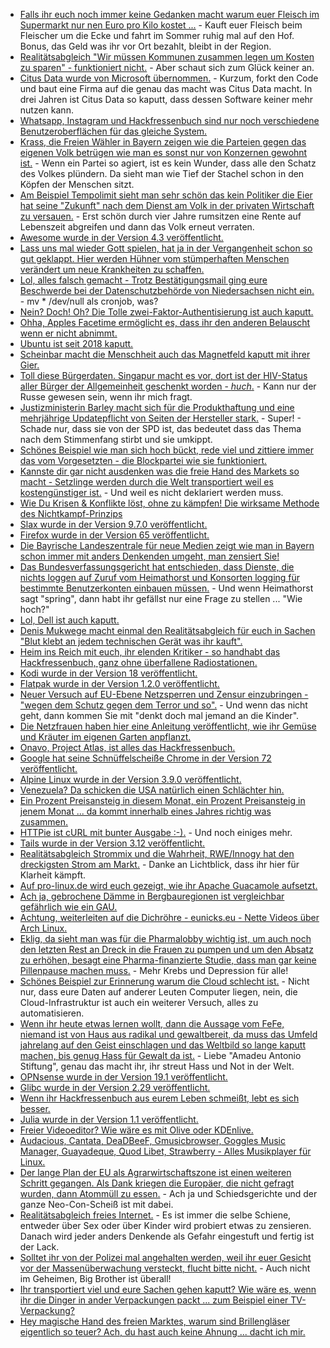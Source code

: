 * [Falls ihr euch noch immer keine Gedanken macht warum euer Fleisch im Supermarkt nur nen Euro pro Kilo kostet ...](https://blog.fefe.de/?ts=a2b08285) - Kauft euer Fleisch beim Fleischer um die Ecke und fahrt im Sommer ruhig mal auf den Hof. Bonus, das Geld was ihr vor Ort bezahlt, bleibt in der Region.
* [Realitätsabgleich "Wir müssen Kommunen zusammen legen um Kosten zu sparen" - funktioniert nicht.](https://blog.fefe.de/?ts=a2b07274) - Aber schaut sich zum Glück keiner an.
* [Citus Data wurde von Microsoft übernommen.](https://www.pro-linux.de/news/1/26712/microsoft-kauft-postgresql-anbieter.html) - Kurzum, forkt den Code und baut eine Firma auf die genau das macht was Citus Data macht. In drei Jahren ist Citus Data so kaputt, dass dessen Software keiner mehr nutzen kann.
* [Whatsapp, Instagram und Hackfressenbuch sind nur noch verschiedene Benutzeroberflächen für das gleiche System.](https://blog.fefe.de/?ts=a2b03e8a)
* [Krass, die Freien Wähler in Bayern zeigen wie die Parteien gegen das eigenen Volk betrügen wie man es sonst nur von Konzernen gewohnt ist.](https://blog.fefe.de/?ts=a2b1c7ce) - Wenn ein Partei so agiert, ist es kein Wunder, dass alle den Schatz des Volkes plündern. Da sieht man wie Tief der Stachel schon in den Köpfen der Menschen sitzt.
* [Am Beispiel Tempolimit sieht man sehr schön das kein Politiker die Eier hat seine "Zukunft" nach dem Dienst am Volk in der privaten Wirtschaft zu versauen.](https://www.neopresse.com/politik/hand-aufs-herz-kennen-sie-die-umweltministerin/) - Erst schön durch vier Jahre rumsitzen eine Rente auf Lebenszeit abgreifen und dann das Volk erneut verraten.
* [Awesome wurde in der Version 4.3 veröffentlicht.](https://www.phoronix.com/scan.php?page=news_item&px=Awesome-WM-4.3-Released)
* [Lass uns mal wieder Gott spielen, hat ja in der Vergangenheit schon so gut geklappt. Hier werden Hühner vom stümperhaften Menschen verändert um neue Krankheiten zu schaffen.](https://blog.fefe.de/?ts=a2b19992)
* [Lol, alles falsch gemacht - Trotz Bestätigungsmail ging eure Beschwerde bei der Datenschutzbehörde von Niedersachsen nicht ein.](https://blog.fefe.de/?ts=a2b19870) - mv * /dev/null als cronjob, was?
* [Nein? Doch! Oh? Die Tolle zwei-Faktor-Authentisierung ist auch kaputt.](https://blog.fefe.de/?ts=a2ae893e)
* [Ohha, Apples Facetime ermöglicht es, dass ihr den anderen Belauscht wenn er nicht abnimmt.](https://blog.fefe.de/?ts=a2ae8a80)
* [Ubuntu ist seit 2018 kaputt.](https://blog.fefe.de/?ts=a2ae8cb0)
* [Scheinbar macht die Menschheit auch das Magnetfeld kaputt mit ihrer Gier.](https://blog.fefe.de/?ts=a2ae8c25)
* [Toll diese Bürgerdaten. Singapur macht es vor, dort ist der HIV-Status aller Bürger der Allgemeinheit geschenkt worden - *huch*.](https://blog.fefe.de/?ts=a2ae8d5f) - Kann nur der Russe gewesen sein, wenn ihr mich fragt.
* [Justizministerin Barley macht sich für die Produkthaftung und eine mehrjährige Updatepflicht von Seiten der Hersteller stark.](https://blog.fefe.de/?ts=a2ae8f93) - Super! - Schade nur, dass sie von der SPD ist, das bedeutet dass das Thema nach dem Stimmenfang stirbt und sie umkippt.
* [Schönes Beispiel wie man sich hoch bückt, rede viel und zittiere immer das vom Vorgesetzten - die Blockpartei wie sie funktioniert.](https://blog.fefe.de/?ts=a2ae9ca0)
* [Kannste dir gar nicht ausdenken was die freie Hand des Markets so macht - Setzlinge werden durch die Welt transportiert weil es kostengünstiger ist.](https://netzfrauen.org/2019/01/29/gemuese/) - Und weil es nicht deklariert werden muss.
* [Wie Du Krisen & Konflikte löst, ohne zu kämpfen! Die wirksame Methode des Nichtkampf-Prinzips](https://www.welt-im-wandel.tv/video/wie-du-krisen-konflikte-loest-ohne-zu-kaempfen-die-wirksame-methode-des-nichtkampf-prinzips/)
* [Slax wurde in der Version 9.7.0 veröffentlicht.](https://www.phoronix.com/scan.php?page=news_item&px=Slax-9.7.0-Released)
* [Firefox wurde in der Version 65 veröffentlicht.](https://www.pro-linux.de/news/1/26719/firefox-65-freigegeben.html)
* [Die Bayrische Landeszentrale für neue Medien zeigt wie man in Bayern schon immer mit anders Denkenden umgeht, man zensiert Sie!](https://blog.fefe.de/?ts=a2ae22cf)
* [Das Bundesverfassungsgericht hat entschieden, dass Dienste, die nichts loggen auf Zuruf vom Heimathorst und Konsorten logging für bestimmte Benutzerkonten einbauen müssen.](https://blog.fefe.de/?ts=a2ae0f32) - Und wenn Heimathorst sagt "spring", dann habt ihr gefällst nur eine Frage zu stellen ... "Wie hoch?"
* [Lol, Dell ist auch kaputt.](https://blog.fefe.de/?ts=a2aeb0a6)
* [Denis Mukwege macht einmal den Realitätsabgleich für euch in Sachen "Blut klebt an jedem technischen Gerät was ihr kauft".](https://npr.news.eulu.info/2019/01/30/mein-name-ist-denis-mukwege-my-name-is-denis-mukwege/)
* [Heim ins Reich mit euch, ihr elenden Kritiker - so handhabt das Hackfressenbuch, ganz ohne überfallene Radiostationen.](https://blog.fefe.de/?ts=a2af004a)
* [Kodi wurde in der Version 18 veröffentlicht.](https://www.pro-linux.de/news/1/26723/kodi-18-leia-nach-zwei-jahren-entwicklung-freigegeben.html)
* [Flatpak wurde in der Version 1.2.0 veröffentlicht.](https://www.pro-linux.de/news/1/26722/flatpak-120-f%C3%BChrt-neue-befehle-ein.html)
* [Neuer Versuch auf EU-Ebene Netzsperren und Zensur einzubringen - "wegen dem Schutz gegen dem Terror und so".](https://blog.fefe.de/?ts=a2af514b) - Und wenn das nicht geht, dann kommen Sie mit "denkt doch mal jemand an die Kinder".
* [Die Netzfrauen haben hier eine Anleitung veröffentlicht, wie ihr Gemüse und Kräuter im eigenen Garten anpflanzt.](https://netzfrauen.org/2019/01/30/garten-2/)
* [Onavo, Project Atlas, ist alles das Hackfressenbuch.](https://blog.fefe.de/?ts=a2afbc21)
* [Google hat seine Schnüffelscheiße Chrome in der Version 72 veröffentlicht.](https://www.pro-linux.de/news/1/26721/google-chrome-72-freigegeben.html)
* [Alpine Linux wurde in der Version 3.9.0 veröffentlicht.](https://alpinelinux.org/posts/Alpine-3.9.0-released.html)
* [Venezuela? Da schicken die USA natürlich einen Schlächter hin.](https://blog.fefe.de/?ts=a2af1d85)
* [Ein Prozent Preisansteig in diesem Monat, ein Prozent Preisansteig in jenem Monat ... da kommt innerhalb eines Jahres richtig was zusammen.](https://www.neopresse.com/nachrichten/preise-steigen-im-januar-um-14-prozent/)
* [HTTPie ist cURL mit bunter Ausgabe :-).](https://github.com/jakubroztocil/httpie) - Und noch einiges mehr.
* [Tails wurde in der Version 3.12 veröffentlicht.](https://www.pro-linux.de/news/1/26725/tails-312-mit-neuer-installationsmethode.html)
* [Realitätsabgleich Strommix und die Wahrheit, RWE/Innogy hat den dreckigsten Strom am Markt.](http://www.sonnenseite.com/de/energie/deutschlands-dreckige-stromanbieter14187.html) - Danke an Lichtblick, dass ihr hier für Klarheit kämpft.
* [Auf pro-linux.de wird euch gezeigt, wie ihr Apache Guacamole aufsetzt.](https://www.pro-linux.de/artikel/2/1957/remotedesktop-mit-apache-guacamole.html)
* [Ach ja, gebrochene Dämme in Bergbauregionen ist vergleichbar gefährlich wie ein GAU.](https://netzfrauen.org/2019/01/31/minas-gerais/)
* [Achtung, weiterleiten auf die Dichröhre - eunicks.eu - Nette Videos über Arch Linux.](https://www.youtube.com/channel/UCnZIn_CYjz0ErPs1ktH-2lQ/videos)
* [Eklig, da sieht man was für die Pharmalobby wichtig ist, um auch noch den letzten Rest an Dreck in die Frauen zu pumpen und um den Absatz zu erhöhen, besagt eine Pharma-finanzierte Studie, dass man gar keine Pillenpause machen muss.](https://blog.fefe.de/?ts=a2ad5706) - Mehr Krebs und Depression für alle!
* [Schönes Beispiel zur Erinnerung warum die Cloud schlecht ist.](https://blog.fefe.de/?ts=a2ad557f) - Nicht nur, dass eure Daten auf anderer Leuten Computer liegen, nein, die Cloud-Infrastruktur ist auch ein weiterer Versuch, alles zu automatisieren.
* [Wenn ihr heute etwas lernen wollt, dann die Aussage vom FeFe, niemand ist von Haus aus radikal und gewaltbereit, da muss das Umfeld jahrelang auf den Geist einschlagen und das Weltbild so lange kaputt machen, bis genug Hass für Gewalt da ist.](https://blog.fefe.de/?ts=a2adb8ad) - Liebe "Amadeu Antonio Stiftung", genau das macht ihr, ihr streut Hass und Not in der Welt.
* [OPNsense wurde in der Version 19.1 veröffentlicht.](https://www.phoronix.com/scan.php?page=news_item&px=OPNsense-19.1-Released)
* [Glibc wurde in der Version 2.29 veröffentlicht.](https://www.phoronix.com/scan.php?page=news_item&px=Glibc-2.29-Released)
* [Wenn ihr Hackfressenbuch aus eurem Leben schmeißt, lebt es sich besser.](https://blog.fefe.de/?ts=a2ade667)
* [Julia wurde in der Version 1.1 veröffentlicht.](https://www.pro-linux.de/news/1/26727/programmiersprache-julia-11-freigegeben.html)
* [Freier Videoeditor? Wie wäre es mit Olive oder KDEnlive.](https://www.pro-linux.de/news/1/26730/freier-video-editor-olive-als-alphaversion.html)
* [Audacious, Cantata, DeaDBeeF, Gmusicbrowser, Goggles Music Manager, Guayadeque, Quod Libet, Strawberry - Alles Musikplayer für Linux.](https://opensource.com/article/19/2/audio-players-linux)
* [Der lange Plan der EU als Agrarwirtschaftszone ist einen weiteren Schritt gegangen. Als Dank kriegen die Europäer, die nicht gefragt wurden, dann Atommüll zu essen.](https://blog.fefe.de/?ts=a2aa808d) - Ach ja und Schiedsgerichte und der ganze Neo-Con-Scheiß ist mit dabei.
* [Realitätsabgleich freies Internet.](https://blog.fefe.de/?ts=a2aafe00) - Es ist immer die selbe Schiene, entweder über Sex oder über Kinder wird probiert etwas zu zensieren. Danach wird jeder anders Denkende als Gefahr eingestuft und fertig ist der Lack.
* [Solltet ihr von der Polizei mal angehalten werden, weil ihr euer Gesicht vor der Massenüberwachung versteckt, flucht bitte nicht.](https://blog.fefe.de/?ts=a2aaf122) - Auch nicht im Geheimen, Big Brother ist überall!
* [Ihr transportiert viel und eure Sachen gehen kaputt? Wie wäre es, wenn ihr die Dinger in ander Verpackungen packt ... zum Beispiel einer TV-Verpackung?](https://www.bicycling.com/news/a20027122/vanmoof-tv-on-box-damaged-bikes/)
* [Hey magische Hand des freien Marktes, warum sind Brillengläser eigentlich so teuer? Ach, du hast auch keine Ahnung ... dacht ich mir.](https://www.latimes.com/business/lazarus/la-fi-lazarus-why-are-eyeglasses-so-expensive-20190122-story.html)
